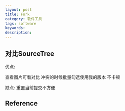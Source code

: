 ```yaml
---
layout: post
title: Fork
category: 软件工具
tags: software
keywords: 
description: 
---
```


## 对比SourceTree

优点:

查看图片可看对比
冲突的时候批量勾选使用我的版本
不卡顿

缺点:
重置当前提交不方便

## Reference

